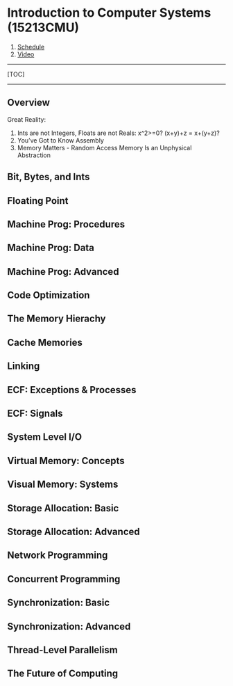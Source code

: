 # Introduction to Computer Systems (15213CMU)

1. [Schedule](https://www.cs.cmu.edu/afs/cs/academic/class/15213-f15/www/schedule.html)
2. [Video](https://scs.hosted.panopto.com/Panopto/Pages/Sessions/List.aspx#folderID=%22b96d90ae-9871-4fae-91e2-b1627b43e25e%22&sortColumn=0&sortAscending=true)

---

[TOC]



---

## Overview

Great Reality:

1. Ints are not Integers, Floats are not Reals:
   x^2>=0? (x+y)+z = x+(y+z)?
2. You’ve Got to Know Assembly
3. Memory Matters - Random Access Memory Is an Unphysical Abstraction

## Bit, Bytes, and Ints

## Floating Point

## Machine Prog: Procedures

## Machine Prog: Data

## Machine Prog: Advanced

## Code Optimization

## The Memory Hierachy

## Cache Memories

## Linking

## ECF: Exceptions & Processes

## ECF: Signals

## System Level I/O

## Virtual Memory: Concepts

## Visual Memory: Systems

## Storage Allocation: Basic

## Storage Allocation: Advanced

## Network Programming

## Concurrent Programming

## Synchronization: Basic

## Synchronization: Advanced

## Thread-Level Parallelism

## The Future of Computing